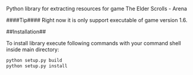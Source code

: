 Python library for extracting resources for game The Elder Scrolls - Arena

####Tip####
Right now it is only support executable of game version 1.6.

##Installation##

To install library execute following commands with your command shell inside main directory:

```Bash
python setup.py build
python setup.py install
```
